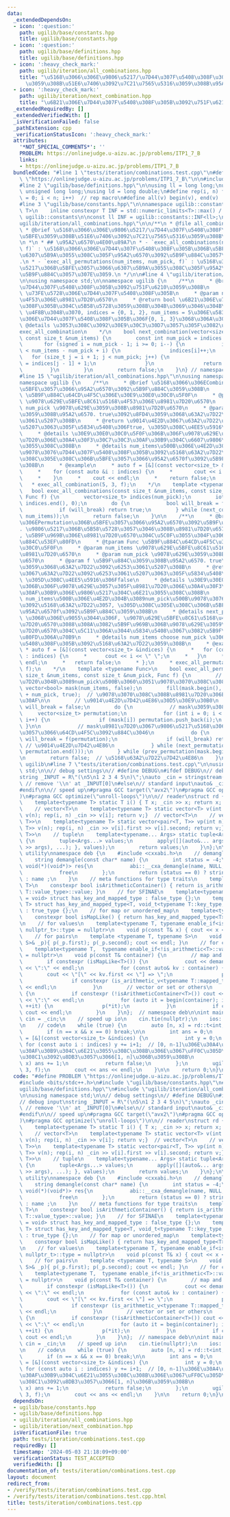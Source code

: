 ```yaml
---
data:
  _extendedDependsOn:
  - icon: ':question:'
    path: ugilib/base/constants.hpp
    title: ugilib/base/constants.hpp
  - icon: ':question:'
    path: ugilib/base/definitions.hpp
    title: ugilib/base/definitions.hpp
  - icon: ':heavy_check_mark:'
    path: ugilib/iteration/all_combinations.hpp
    title: "\u5168\u3066\u306E\u9806\u5217/\u7D44\u307F\u5408\u308F\u305B\u306B\u5BFE\
      \u3059\u308B\u51E6\u7406\u3092\u7C21\u7565\u5316\u3059\u308B\u95A2\u6570"
  - icon: ':heavy_check_mark:'
    path: ugilib/iteration/next_combination.hpp
    title: "\u6B21\u306E\u7D44\u307F\u5408\u308F\u305B\u3092\u751F\u6210\u3059\u308B"
  _extendedRequiredBy: []
  _extendedVerifiedWith: []
  _isVerificationFailed: false
  _pathExtension: cpp
  _verificationStatusIcon: ':heavy_check_mark:'
  attributes:
    '*NOT_SPECIAL_COMMENTS*': ''
    PROBLEM: https://onlinejudge.u-aizu.ac.jp/problems/ITP1_7_B
    links:
    - https://onlinejudge.u-aizu.ac.jp/problems/ITP1_7_B
  bundledCode: "#line 1 \"tests/iteration/combinations.test.cpp\"\n#define PROBLEM\
    \ \"https://onlinejudge.u-aizu.ac.jp/problems/ITP1_7_B\"\n\n#include <bits/stdc++.h>\n\
    #line 2 \"ugilib/base/definitions.hpp\"\n\nusing ll = long long;\nusing ull =\
    \ unsigned long long;\nusing ld = long double;\n#define rep(i, n) for(size_t i\
    \ = 0; i < n; i++)  // rep macro\n#define all(v) begin(v), end(v)  // all iterator\n\
    #line 3 \"ugilib/base/constants.hpp\"\n\nnamespace ugilib::constants {\n    template<typename\
    \ T>\n    inline constexpr T INF = std::numeric_limits<T>::max() / 2;\n} // namespace\
    \ ugilib::constants\n\nconst ll INF = ugilib::constants::INF<ll>;\n#line 2 \"\
    ugilib/iteration/all_combinations.hpp\"\n\n/**\n * @file all_combinations.hpp\n\
    \ * @brief \u5168\u3066\u306E\u9806\u5217/\u7D44\u307F\u5408\u308F\u305B\u306B\
    \u5BFE\u3059\u308B\u51E6\u7406\u3092\u7C21\u7565\u5316\u3059\u308B\u95A2\u6570\
    \n *\n * ## \u95A2\u6570\u4E00\u89A7\n * - `exec_all_combinations(num_items, num_pick,\
    \ f)` : \u5168\u3066\u306E\u7D44\u307F\u5408\u308F\u305B\u306B\u5BFE\u3057\u3066\
    \u6307\u5B9A\u3055\u308C\u305F\u95A2\u6570\u3092\u5B9F\u884C\u3057\u307E\u3059\
    .\n * - `exec_all_permutations(num_items, num_pick, f)` : \u5168\u3066\u306E\u9806\
    \u5217\u306B\u5BFE\u3057\u3066\u6307\u5B9A\u3055\u308C\u305F\u95A2\u6570\u3092\
    \u5B9F\u884C\u3057\u307E\u3059.\n */\n\n#line 4 \"ugilib/iteration/next_combination.hpp\"\
    \n\nusing namespace std;\n\nnamespace ugilib {\n    /**\n     * @brief \u6B21\u306E\
    \u7D44\u307F\u5408\u308F\u305B\u3092\u751F\u6210\u3059\u308B\n     * @param indices\
    \ \u73FE\u5728\u306E\u7D44\u307F\u5408\u308F\u305B\n     * @param num_items \u5168\
    \u4F53\u306E\u8981\u7D20\u6570\n     * @return bool \u6B21\u306E\u7D44\u307F\u5408\
    \u308F\u305B\u304C\u5B58\u5728\u3059\u308B\u304B\u3069\u3046\u304B\n     * @details\
    \ \u4F8B\u3048\u3070, indices = {0, 1, 2}, num_items = 5\u306E\u5834\u5408, \u6B21\
    \u306E\u7D44\u307F\u5408\u308F\u305B\u306F{0, 1, 3}\u3068\u306A\u308B\n     *\
    \ @details \u3053\u308C\u3092\u30E9\u30C3\u30D7\u3057\u305F\u3082\u306E\u304C\
    exec_all_combination\n    */\n    bool next_combination(vector<size_t> &indices,\
    \ const size_t &num_items) {\n        const int num_pick = indices.size();\n \
    \       for (signed i = num_pick - 1; i >= 0; i--) {\n            if (indices[i]\
    \ < num_items - num_pick + i) {\n                indices[i]++;\n             \
    \   for (size_t j = i + 1; j < num_pick; j++) {\n                    indices[j]\
    \ = indices[j - 1] + 1;\n                }\n                return true;\n   \
    \         }\n        }\n        return false;\n    }\n} // namespace ugilib\n\
    #line 15 \"ugilib/iteration/all_combinations.hpp\"\n\nusing namespace std;\n\n\
    namespace ugilib {\n    /**\n     * @brief \u5168\u3066\u306ECombination\u306B\
    \u5BFE\u3057\u3066\u95A2\u6570\u3092\u5B9F\u884C\u3059\u308B\n     * @tparam Func\
    \ \u5B9F\u884C\u64CD\u4F5C\u306E\u30E9\u30E0\u30C0\u5F0F\n     * @param num_items\
    \ \u9078\u629E\u5BFE\u8C61\u5168\u4F53\u306E\u8981\u7D20\u6570\n     * @param\
    \ num_pick \u9078\u629E\u3059\u308B\u8981\u7D20\u6570\n     * @param f \u5B9F\u884C\
    \u3059\u308B\u95A2\u6570. true\u3092\u8FD4\u3059\u3068\u63A2\u7D22\u3092\u6253\
    \u3061\u5207\u308B\n     * @return \u9014\u4E2D\u3067\u63A2\u7D22\u3092\u6253\u3061\
    \u5207\u3063\u305F\u5834\u5408\u306Ftrue, \u305D\u308C\u4EE5\u5916\u306Ffalse\n\
    \     * @details \u30E9\u30E0\u30C0\u5F0F\u306B\u306F\u9078\u629E\u3057\u305F\u8981\
    \u7D20\u306E\u30A4\u30F3\u30C7\u30C3\u30AF\u30B9\u304C\u6607\u9806\u3067\u6E21\
    \u3055\u308C\u308B\n     * @details num_items\u500B\u306E\u4E2D\u304B\u3089num_pick\u500B\
    \u9078\u3076\u7D44\u307F\u5408\u308F\u305B\u3092\u5168\u63A2\u7D22\u3057, \u305D\
    \u308C\u305E\u308C\u306B\u5BFE\u3057\u3066\u95A2\u6570f\u3092\u5B9F\u884C\u3059\
    \u308B\n     * @example\n     * auto f = [&](const vector<size_t> &indices) {\n\
    \     *    for (const auto &i : indices) {\n     *       cout << i << \" \";\n\
    \     *    }\n     *    cout << endl;\n     *    return false;\n     * };\n  \
    \   * exec_all_combination(5, 3, f);\n    */\n    template <typename Func>\n \
    \   bool exec_all_combinations(const size_t &num_items, const size_t &num_pick,\
    \ Func f) {\n        vector<size_t> indices(num_pick);\n        iota(indices.begin(),\
    \ indices.end(), 0);\n        do {\n            bool will_break = f(indices);\n\
    \            if (will_break) return true;\n        } while (next_combination(indices,\
    \ num_items));\n        return false;\n    }\n\n    /**\n     * @brief \u5168\u3066\
    \u306EPermutation\u306B\u5BFE\u3057\u3066\u95A2\u6570\u3092\u5B9F\u884C\u3059\u308B\
    . \u9806\u5217\u306B\u5B58\u5728\u3057\u3046\u308B\u8981\u7D20\u6570\u3088\u308A\
    , \u5B9F\u969B\u306E\u8981\u7D20\u6570\u304C\u5C0F\u3055\u304F\u3066\u3082\u5B9F\
    \u884C\u53EF\u80FD\n     * @tparam Func \u5B9F\u884C\u64CD\u4F5C\u306E\u30E9\u30E0\
    \u30C0\u5F0F\n     * @param num_items \u9078\u629E\u5BFE\u8C61\u5168\u4F53\u306E\
    \u8981\u7D20\u6570\n     * @param num_pick \u9078\u629E\u3059\u308B\u8981\u7D20\
    \u6570\n     * @param f \u5B9F\u884C\u3059\u308B\u95A2\u6570. true\u3092\u8FD4\
    \u3059\u3068\u63A2\u7D22\u3092\u6253\u3061\u5207\u308B\n     * @return \u9014\u4E2D\
    \u3067\u63A2\u7D22\u3092\u6253\u3061\u5207\u3063\u305F\u5834\u5408\u306Ftrue,\
    \ \u305D\u308C\u4EE5\u5916\u306Ffalse\n     * @details \u30E9\u30E0\u30C0\u5F0F\
    \u306B\u306F\u9078\u629E\u3057\u305F\u8981\u7D20\u306E\u30A4\u30F3\u30C7\u30C3\
    \u30AF\u30B9\u306E\u9806\u5217\u304C\u6E21\u3055\u308C\u308B\n     * @details\
    \ num_items\u500B\u306E\u4E2D\u304B\u3089num_pick\u500B\u9078\u3076\u9806\u5217\
    \u3092\u5168\u63A2\u7D22\u3057, \u305D\u308C\u305E\u308C\u306B\u5BFE\u3057\u3066\
    \u95A2\u6570f\u3092\u5B9F\u884C\u3059\u308B\n     * @details next_permutation\
    \ \u3068\u306E\u9055\u3044\u306F, \u9078\u629E\u5BFE\u8C61\u5168\u4F53\u306E\u8981\
    \u7D20\u6570\u3088\u308A\u3082\u5B9F\u969B\u306B\u9078\u629E\u3059\u308B\u8981\
    \u7D20\u6570\u304C\u5C11\u306A\u3044\u5834\u5408\u3067\u3082\u5B9F\u884C\u53EF\
    \u80FD\u306A\u70B9\n     * @details num_items choose num_pick \u306E\u7D44\u307F\
    \u5408\u308F\u305B\u3092\u5168\u63A2\u7D22\u3059\u308B\n     * @example\n    \
    \ * auto f = [&](const vector<size_t> &indices) {\n     *   for (const auto &i\
    \ : indices) {\n     *      cout << i << \" \";\n     *   }\n     *   cout <<\
    \ endl;\n     *   return false;\n     * };\n     * exec_all_permutations(5, 3,\
    \ f);\n    */\n    template <typename Func>\n    bool exec_all_permutations(const\
    \ size_t &num_items, const size_t &num_pick, Func f) {\n        // \u5168\u8981\
    \u7D20\u304B\u3089num_pick\u500B\u3060\u3051\u9078\u3070\u308C\u308B\n       \
    \ vector<bool> mask(num_items, false);\n        fill(mask.begin(), mask.begin()\
    \ + num_pick, true);  // \u9078\u3070\u308C\u308B\u8981\u7D20\u306E\u30DE\u30B9\
    \u30AF\n\n        // \u9014\u4E2D\u7D42\u4E86\u30D5\u30E9\u30B0\n        bool\
    \ will_break = false;\n        do {\n            // mask\u3059\u308B\n       \
    \     vector<size_t> permutation;\n            for (int i = 0; i < mask.size();\
    \ i++) {\n                if (mask[i]) permutation.push_back(i);\n           \
    \ }\n\n            // mask\u8981\u7D20\u3067\u9806\u5217\u5168\u3066\u306B\u5BFE\
    \u3057\u3066\u64CD\u4F5C\u3092\u884C\u3046\n            do {\n               \
    \ will_break = f(permutation);\n                if (will_break) return true; \
    \ // \u9014\u4E2D\u7D42\u4E86\n            } while (next_permutation(permutation.begin(),\
    \ permutation.end()));\n        } while (prev_permutation(mask.begin(), mask.end()));\n\
    \n        return false;  // \u5168\u63A2\u7D22\u7D42\u4E86\n    }\n}  // namespace\
    \ ugilib\n#line 7 \"tests/iteration/combinations.test.cpp\"\n\nusing namespace\
    \ std;\n\n// debug settings\n// #define DEBUG\n#ifdef DEBUG\n// debug input\n\
    string _INPUT = R\"(\n5\n1 2 3 4 5\n)\";\nauto _cin = stringstream(_INPUT.substr(1));\
    \ // remove '\\n' at _INPUT[0]\n#else\n// standard input\nauto& _cin = cin;\n\
    #endif\n\n// speed up\n#pragma GCC target(\"avx2\")\n#pragma GCC optimize(\"O3\"\
    )\n#pragma GCC optimize(\"unroll-loops\")\n\n// reader\nstruct rd {\n    // T\n\
    \    template<typename T> static T i() { T x; _cin >> x; return x; }  // T item\n\
    \    // vector<T>\n    template<typename T> static vector<T> v(int n) {vector<T>\
    \ v(n); rep(i, n) _cin >> v[i]; return v;}  // vector<T>\n    // vector<pair<T,\
    \ T>>\n    template<typename T> static vector<pair<T, T>> vp(int n) {vector<pair<T,\
    \ T>> v(n); rep(i, n) _cin >> v[i].first >> v[i].second; return v;}  // vector<pair<T,\
    \ T>>\n    // tuple\n    template<typename... Args> static tuple<Args...> t()\
    \ {\n        tuple<Args...> values;\n        apply([](auto&... args) { ((_cin\
    \ >> args), ...); }, values);\n        return values;\n    }\n};\n\n// debug print\
    \ utility\nnamespace deb {\n    #include <cxxabi.h>\n    // demangle type name\n\
    \    string demangle(const char* name) {\n        int status = -4;\n        unique_ptr<char,\
    \ void(*)(void*)> res{\n            abi::__cxa_demangle(name, NULL, NULL, &status),\n\
    \            free\n        };\n        return (status == 0) ? string(res.get())\
    \ : name ;\n    }\n    // meta functions for type traits\n    template<typename\
    \ T>\n    constexpr bool isArithmeticContainer() { return is_arithmetic<typename\
    \ T::value_type>::value; }\n    // for SFINAE\n    template<typename T, typename\
    \ = void> struct has_key_and_mapped_type : false_type {};\n    template<typename\
    \ T> struct has_key_and_mapped_type<T, void_t<typename T::key_type, typename T::mapped_type>>\
    \ : true_type {};\n    // for map or unordered_map\n    template<typename T>\n\
    \    constexpr bool isMapLike() { return has_key_and_mapped_type<T>::value; }\n\
    \n    // for values\n    template<typename T, typename enable_if<is_arithmetic<T>::value,\
    \ nullptr_t>::type = nullptr>\n    void p(const T& x) { cout << x << \" \"; }\n\
    \    // for pairs\n    template <typename T, typename S>\n    void p(const pair<T,\
    \ S>& _p){ p(_p.first); p(_p.second); cout << endl; }\n    // for containers\n\
    \    template<typename T,  typename enable_if<!is_arithmetic<T>::value, nullptr_t>::type\
    \ = nullptr>\n    void p(const T& container) {\n        // map and unordered_map\n\
    \        if constexpr (isMapLike<T>()) {\n            cout << demangle(typeid(T).name())\
    \ << \":\" << endl;\n            for (const auto& kv : container) {\n        \
    \        cout << \"[\" << kv.first << \"] => \";\n                p(kv.second);\n\
    \                if constexpr (is_arithmetic_v<typename T::mapped_type>) cout\
    \ << endl;\n            }\n        // vector or set or others\n        } else\
    \ {\n            if constexpr (!isArithmeticContainer<T>()) cout << demangle(typeid(T).name())\
    \ << \":\" << endl;\n            for (auto it = begin(container); it != end(container);\
    \ ++it) {\n                p(*it);\n            }\n            if constexpr (isArithmeticContainer<T>())\
    \ cout << endl;\n        }\n    }\n};  // namespace deb\n\nint main() {\n    auto&\
    \ cin = _cin;\n    // speed up io\n    cin.tie(nullptr);\n    ios::sync_with_stdio(false);\n\
    \n    // code\n    while (true) {\n        auto [n, x] = rd::t<int, int>();\n\
    \        if (n == x && x == 0) break;\n\n        int ans = 0;\n        auto f\
    \ = [&](const vector<size_t> &indices) {\n            int y = 0;\n           \
    \ for (const auto i : indices) y += i+1;  // [0, n-1]\u306E\u30A4\u30F3\u30C7\u30C3\
    \u30AF\u30B9\u304C\u6E21\u3055\u308C\u308B\u306E\u3067\uFF0C\u305D\u308C\u305E\
    \u308C1\u3092\u8DB3\u3057\u3066[1, n]\u306B\u3059\u308B\n            if (y ==\
    \ x) ans += 1;\n            return false;\n        };\n        ugilib::exec_all_combinations(n,\
    \ 3, f);\n        cout << ans << endl;\n    }\n\n    return 0;\n}\n"
  code: "#define PROBLEM \"https://onlinejudge.u-aizu.ac.jp/problems/ITP1_7_B\"\n\n\
    #include <bits/stdc++.h>\n#include \"ugilib/base/constants.hpp\"\n#include \"\
    ugilib/base/definitions.hpp\"\n#include \"ugilib/iteration/all_combinations.hpp\"\
    \n\nusing namespace std;\n\n// debug settings\n// #define DEBUG\n#ifdef DEBUG\n\
    // debug input\nstring _INPUT = R\"(\n5\n1 2 3 4 5\n)\";\nauto _cin = stringstream(_INPUT.substr(1));\
    \ // remove '\\n' at _INPUT[0]\n#else\n// standard input\nauto& _cin = cin;\n\
    #endif\n\n// speed up\n#pragma GCC target(\"avx2\")\n#pragma GCC optimize(\"O3\"\
    )\n#pragma GCC optimize(\"unroll-loops\")\n\n// reader\nstruct rd {\n    // T\n\
    \    template<typename T> static T i() { T x; _cin >> x; return x; }  // T item\n\
    \    // vector<T>\n    template<typename T> static vector<T> v(int n) {vector<T>\
    \ v(n); rep(i, n) _cin >> v[i]; return v;}  // vector<T>\n    // vector<pair<T,\
    \ T>>\n    template<typename T> static vector<pair<T, T>> vp(int n) {vector<pair<T,\
    \ T>> v(n); rep(i, n) _cin >> v[i].first >> v[i].second; return v;}  // vector<pair<T,\
    \ T>>\n    // tuple\n    template<typename... Args> static tuple<Args...> t()\
    \ {\n        tuple<Args...> values;\n        apply([](auto&... args) { ((_cin\
    \ >> args), ...); }, values);\n        return values;\n    }\n};\n\n// debug print\
    \ utility\nnamespace deb {\n    #include <cxxabi.h>\n    // demangle type name\n\
    \    string demangle(const char* name) {\n        int status = -4;\n        unique_ptr<char,\
    \ void(*)(void*)> res{\n            abi::__cxa_demangle(name, NULL, NULL, &status),\n\
    \            free\n        };\n        return (status == 0) ? string(res.get())\
    \ : name ;\n    }\n    // meta functions for type traits\n    template<typename\
    \ T>\n    constexpr bool isArithmeticContainer() { return is_arithmetic<typename\
    \ T::value_type>::value; }\n    // for SFINAE\n    template<typename T, typename\
    \ = void> struct has_key_and_mapped_type : false_type {};\n    template<typename\
    \ T> struct has_key_and_mapped_type<T, void_t<typename T::key_type, typename T::mapped_type>>\
    \ : true_type {};\n    // for map or unordered_map\n    template<typename T>\n\
    \    constexpr bool isMapLike() { return has_key_and_mapped_type<T>::value; }\n\
    \n    // for values\n    template<typename T, typename enable_if<is_arithmetic<T>::value,\
    \ nullptr_t>::type = nullptr>\n    void p(const T& x) { cout << x << \" \"; }\n\
    \    // for pairs\n    template <typename T, typename S>\n    void p(const pair<T,\
    \ S>& _p){ p(_p.first); p(_p.second); cout << endl; }\n    // for containers\n\
    \    template<typename T,  typename enable_if<!is_arithmetic<T>::value, nullptr_t>::type\
    \ = nullptr>\n    void p(const T& container) {\n        // map and unordered_map\n\
    \        if constexpr (isMapLike<T>()) {\n            cout << demangle(typeid(T).name())\
    \ << \":\" << endl;\n            for (const auto& kv : container) {\n        \
    \        cout << \"[\" << kv.first << \"] => \";\n                p(kv.second);\n\
    \                if constexpr (is_arithmetic_v<typename T::mapped_type>) cout\
    \ << endl;\n            }\n        // vector or set or others\n        } else\
    \ {\n            if constexpr (!isArithmeticContainer<T>()) cout << demangle(typeid(T).name())\
    \ << \":\" << endl;\n            for (auto it = begin(container); it != end(container);\
    \ ++it) {\n                p(*it);\n            }\n            if constexpr (isArithmeticContainer<T>())\
    \ cout << endl;\n        }\n    }\n};  // namespace deb\n\nint main() {\n    auto&\
    \ cin = _cin;\n    // speed up io\n    cin.tie(nullptr);\n    ios::sync_with_stdio(false);\n\
    \n    // code\n    while (true) {\n        auto [n, x] = rd::t<int, int>();\n\
    \        if (n == x && x == 0) break;\n\n        int ans = 0;\n        auto f\
    \ = [&](const vector<size_t> &indices) {\n            int y = 0;\n           \
    \ for (const auto i : indices) y += i+1;  // [0, n-1]\u306E\u30A4\u30F3\u30C7\u30C3\
    \u30AF\u30B9\u304C\u6E21\u3055\u308C\u308B\u306E\u3067\uFF0C\u305D\u308C\u305E\
    \u308C1\u3092\u8DB3\u3057\u3066[1, n]\u306B\u3059\u308B\n            if (y ==\
    \ x) ans += 1;\n            return false;\n        };\n        ugilib::exec_all_combinations(n,\
    \ 3, f);\n        cout << ans << endl;\n    }\n\n    return 0;\n}\n"
  dependsOn:
  - ugilib/base/constants.hpp
  - ugilib/base/definitions.hpp
  - ugilib/iteration/all_combinations.hpp
  - ugilib/iteration/next_combination.hpp
  isVerificationFile: true
  path: tests/iteration/combinations.test.cpp
  requiredBy: []
  timestamp: '2024-05-03 21:18:09+09:00'
  verificationStatus: TEST_ACCEPTED
  verifiedWith: []
documentation_of: tests/iteration/combinations.test.cpp
layout: document
redirect_from:
- /verify/tests/iteration/combinations.test.cpp
- /verify/tests/iteration/combinations.test.cpp.html
title: tests/iteration/combinations.test.cpp
---
```

